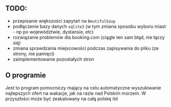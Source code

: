 ## TODO:
* przepisanie większości zapytań na `BeutifulSoup`
* podłączenie bazy danych `sqlite3` (w tym zmiana sposobu wyboru miast - np po województwie, dystansie, etc)
* rozwiązanie problemów dla booking.com (ciągle ten sam błąd, nie łączy się)
* zmiana sprawdzania miejscowości podczas zapisywania do pliku (ze strony, nie pamięci)
* zaimplementowanie pozostałych stron

## O programie
Jest to program pomocniczy mający na celu automatyczne wyszukiwanie najlepszych ofert na wakacje, jak na razie nad Polskim morzem. W przyszłości może być zeskalowany na całą polskę itd